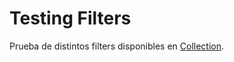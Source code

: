 # Testing Filters

Prueba de distintos filters disponibles en [Collection](https://kotlinlang.org/docs/reference/collection-filtering.html).



